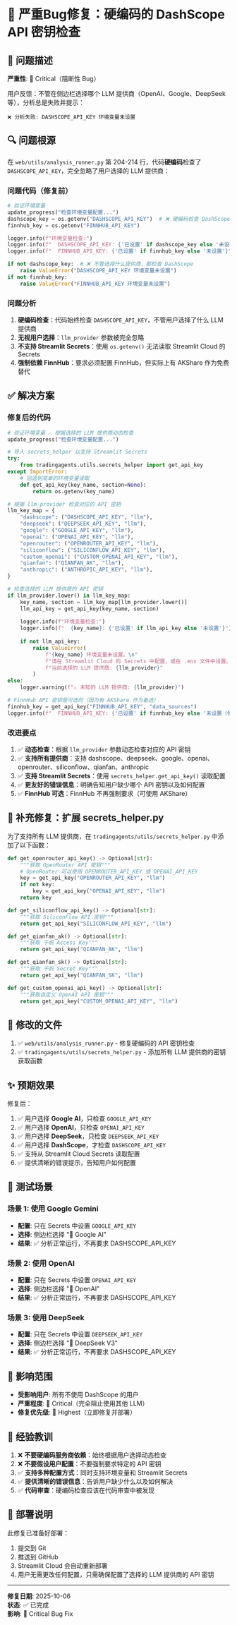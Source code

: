 # 🐛 严重Bug修复：硬编码的 DashScope API 密钥检查

## 🔴 问题描述

**严重性**: 🔴 Critical（阻断性 Bug）

用户反馈：不管在侧边栏选择哪个 LLM 提供商（OpenAI、Google、DeepSeek 等），分析总是失败并提示：

```
❌ 分析失败: DASHSCOPE_API_KEY 环境变量未设置
```

## 🔍 问题根源

在 `web/utils/analysis_runner.py` 第 204-214 行，代码**硬编码**检查了 `DASHSCOPE_API_KEY`，完全忽略了用户选择的 LLM 提供商：

### 问题代码（修复前）

```python
# 验证环境变量
update_progress("检查环境变量配置...")
dashscope_key = os.getenv("DASHSCOPE_API_KEY")  # ❌ 硬编码检查 DashScope
finnhub_key = os.getenv("FINNHUB_API_KEY")

logger.info(f"环境变量检查:")
logger.info(f"  DASHSCOPE_API_KEY: {'已设置' if dashscope_key else '未设置'}")
logger.info(f"  FINNHUB_API_KEY: {'已设置' if finnhub_key else '未设置'}")

if not dashscope_key:  # ❌ 不管选择什么提供商，都检查 DashScope
    raise ValueError("DASHSCOPE_API_KEY 环境变量未设置")
if not finnhub_key:
    raise ValueError("FINNHUB_API_KEY 环境变量未设置")
```

### 问题分析

1. **硬编码检查**：代码始终检查 `DASHSCOPE_API_KEY`，不管用户选择了什么 LLM 提供商
2. **无视用户选择**：`llm_provider` 参数被完全忽略
3. **不支持 Streamlit Secrets**：使用 `os.getenv()` 无法读取 Streamlit Cloud 的 Secrets
4. **强制依赖 FinnHub**：要求必须配置 FinnHub，但实际上有 AKShare 作为免费替代

## ✅ 解决方案

### 修复后的代码

```python
# 验证环境变量 - 根据选择的 LLM 提供商动态检查
update_progress("检查环境变量配置...")

# 导入 secrets_helper 以支持 Streamlit Secrets
try:
    from tradingagents.utils.secrets_helper import get_api_key
except ImportError:
    # 回退到简单的环境变量读取
    def get_api_key(key_name, section=None):
        return os.getenv(key_name)

# 根据 llm_provider 检查对应的 API 密钥
llm_key_map = {
    "dashscope": ("DASHSCOPE_API_KEY", "llm"),
    "deepseek": ("DEEPSEEK_API_KEY", "llm"),
    "google": ("GOOGLE_API_KEY", "llm"),
    "openai": ("OPENAI_API_KEY", "llm"),
    "openrouter": ("OPENROUTER_API_KEY", "llm"),
    "siliconflow": ("SILICONFLOW_API_KEY", "llm"),
    "custom_openai": ("CUSTOM_OPENAI_API_KEY", "llm"),
    "qianfan": ("QIANFAN_AK", "llm"),
    "anthropic": ("ANTHROPIC_API_KEY", "llm"),
}

# 检查选择的 LLM 提供商的 API 密钥
if llm_provider.lower() in llm_key_map:
    key_name, section = llm_key_map[llm_provider.lower()]
    llm_api_key = get_api_key(key_name, section)
    
    logger.info(f"环境变量检查:")
    logger.info(f"  {key_name}: {'已设置' if llm_api_key else '未设置'}")
    
    if not llm_api_key:
        raise ValueError(
            f"{key_name} 环境变量未设置。\n"
            f"请在 Streamlit Cloud 的 Secrets 中配置，或在 .env 文件中设置。\n"
            f"当前选择的 LLM 提供商: {llm_provider}"
        )
else:
    logger.warning(f"⚠️ 未知的 LLM 提供商: {llm_provider}")

# FinnHub API 密钥是可选的（因为有 AKShare 作为备选）
finnhub_key = get_api_key("FINNHUB_API_KEY", "data_sources")
logger.info(f"  FINNHUB_API_KEY: {'已设置' if finnhub_key else '未设置（使用AKShare）'}")
```

### 改进要点

1. ✅ **动态检查**：根据 `llm_provider` 参数动态检查对应的 API 密钥
2. ✅ **支持所有提供商**：支持 dashscope、deepseek、google、openai、openrouter、siliconflow、qianfan、anthropic
3. ✅ **支持 Streamlit Secrets**：使用 `secrets_helper.get_api_key()` 读取配置
4. ✅ **更友好的错误信息**：明确告知用户缺少哪个 API 密钥以及如何配置
5. ✅ **FinnHub 可选**：FinnHub 不再强制要求（可使用 AKShare）

## 🔧 补充修复：扩展 secrets_helper.py

为了支持所有 LLM 提供商，在 `tradingagents/utils/secrets_helper.py` 中添加了以下函数：

```python
def get_openrouter_api_key() -> Optional[str]:
    """获取 OpenRouter API 密钥"""
    # OpenRouter 可以使用 OPENROUTER_API_KEY 或 OPENAI_API_KEY
    key = get_api_key("OPENROUTER_API_KEY", "llm")
    if not key:
        key = get_api_key("OPENAI_API_KEY", "llm")
    return key

def get_siliconflow_api_key() -> Optional[str]:
    """获取 SiliconFlow API 密钥"""
    return get_api_key("SILICONFLOW_API_KEY", "llm")

def get_qianfan_ak() -> Optional[str]:
    """获取 千帆 Access Key"""
    return get_api_key("QIANFAN_AK", "llm")

def get_qianfan_sk() -> Optional[str]:
    """获取 千帆 Secret Key"""
    return get_api_key("QIANFAN_SK", "llm")

def get_custom_openai_api_key() -> Optional[str]:
    """获取自定义 OpenAI API 密钥"""
    return get_api_key("CUSTOM_OPENAI_API_KEY", "llm")
```

## 📝 修改的文件

1. ✅ `web/utils/analysis_runner.py` - 修复硬编码的 API 密钥检查
2. ✅ `tradingagents/utils/secrets_helper.py` - 添加所有 LLM 提供商的密钥获取函数

## ✨ 预期效果

修复后：

1. ✅ 用户选择 **Google AI**，只检查 `GOOGLE_API_KEY`
2. ✅ 用户选择 **OpenAI**，只检查 `OPENAI_API_KEY`
3. ✅ 用户选择 **DeepSeek**，只检查 `DEEPSEEK_API_KEY`
4. ✅ 用户选择 **DashScope**，才检查 `DASHSCOPE_API_KEY`
5. ✅ 支持从 Streamlit Cloud Secrets 读取配置
6. ✅ 提供清晰的错误提示，告知用户如何配置

## 🧪 测试场景

### 场景 1: 使用 Google Gemini
- **配置**: 只在 Secrets 中设置 `GOOGLE_API_KEY`
- **选择**: 侧边栏选择 "🌟 Google AI"
- **结果**: ✅ 分析正常运行，不再要求 DASHSCOPE_API_KEY

### 场景 2: 使用 OpenAI
- **配置**: 只在 Secrets 中设置 `OPENAI_API_KEY`
- **选择**: 侧边栏选择 "🤖 OpenAI"
- **结果**: ✅ 分析正常运行，不再要求 DASHSCOPE_API_KEY

### 场景 3: 使用 DeepSeek
- **配置**: 只在 Secrets 中设置 `DEEPSEEK_API_KEY`
- **选择**: 侧边栏选择 "🚀 DeepSeek V3"
- **结果**: ✅ 分析正常运行，不再要求 DASHSCOPE_API_KEY

## 🎯 影响范围

- **受影响用户**: 所有不使用 DashScope 的用户
- **严重程度**: 🔴 Critical（完全阻止使用其他 LLM）
- **修复优先级**: 🔴 Highest（立即修复并部署）

## 📌 经验教训

1. ❌ **不要硬编码服务商依赖**：始终根据用户选择动态检查
2. ❌ **不要假设用户配置**：不要强制要求特定的 API 密钥
3. ✅ **支持多种配置方式**：同时支持环境变量和 Streamlit Secrets
4. ✅ **提供清晰的错误信息**：告诉用户缺少什么以及如何解决
5. ✅ **代码审查**：硬编码检查应该在代码审查中被发现

## 🚀 部署说明

此修复已准备好部署：

1. 提交到 Git
2. 推送到 GitHub
3. Streamlit Cloud 会自动重新部署
4. 用户无需更改任何配置，只需确保配置了选择的 LLM 提供商的 API 密钥

---

**修复日期**: 2025-10-06  
**状态**: ✅ 已完成  
**影响**: 🔴 Critical Bug Fix


